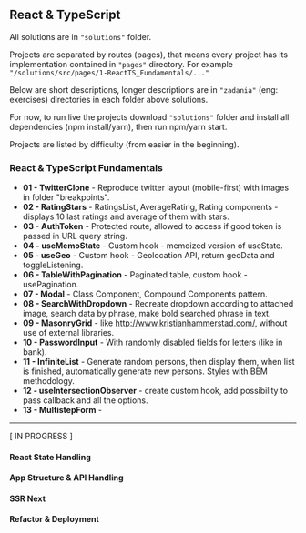 ## React & TypeScript

All solutions are in `"solutions"` folder.

Projects are separated by routes (pages), that means every project has its implementation contained in `"pages"` directory. For example `"/solutions/src/pages/1-ReactTS_Fundamentals/..."`

Below are short descriptions, longer descriptions are in `"zadania"` (eng: exercises) directories in each folder above solutions.

For now, to run live the projects download `"solutions"` folder and install all dependencies (npm install/yarn), then run npm/yarn start.

Projects are listed by difficulty (from easier in the beginning).

### React & TypeScript Fundamentals

- **01 - TwitterClone** - Reproduce twitter layout (mobile-first) with images in folder "breakpoints".
- **02 - RatingStars** - RatingsList, AverageRating, Rating components - displays 10 last ratings and average of them with stars.
- **03 - AuthToken** - Protected route, allowed to access if good token is passed in URL query string.
- **04 - useMemoState** - Custom hook - memoized version of useState.
- **05 - useGeo** - Custom hook - Geolocation API, return geoData and toggleListening.
- **06 - TableWithPagination** - Paginated table, custom hook - usePagination.
- **07 - Modal** - Class Component, Compound Components pattern.
- **08 - SearchWithDropdown** - Recreate dropdown according to attached image, search data by phrase, make bold searched phrase in text.
- **09 - MasonryGrid** - like http://www.kristianhammerstad.com/, without use of external libraries.
- **10 - PasswordInput** - With randomly disabled fields for letters (like in bank).
- **11 - InfiniteList** - Generate random persons, then display them, when list is finished, automatically generate new persons. Styles with BEM methodology.
- **12 - useIntersectionObserver** - create custom hook, add possibility to pass callback and all the options.
- **13 - MultistepForm** - 

<hr>

[ IN PROGRESS ]

#### React State Handling

#### App Structure & API Handling

#### SSR Next

#### Refactor & Deployment

